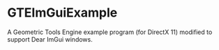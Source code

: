 # GTEImGuiExample
 A Geometric Tools Engine example program (for DirectX 11) modified to support Dear ImGui windows.
